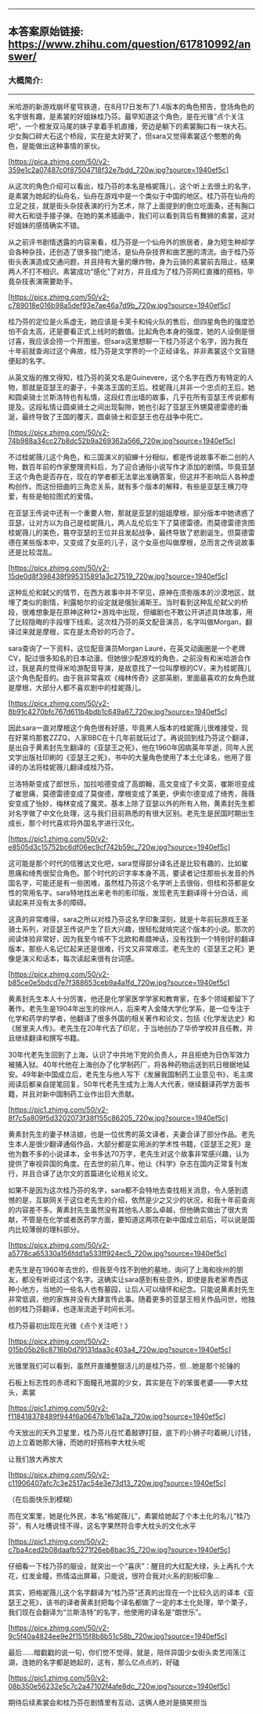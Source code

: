 ----------------------------------------
## 本答案原始链接: https://www.zhihu.com/question/617810992/answer/
### 大概简介: 
----------------------------------------
米哈游的新游戏崩坏星穹铁道，在8月17日发布了1.4版本的角色预告，登场角色的名字很有趣，是素裳的好姐妹桂乃芬。最早知道这个角色，是在光锥“点个关注吧”，一个橙发双马尾的妹子拿着手机直播，旁边是躺下的素裳胸口有一块大石。少女胸口碎大石这个桥段，实在是太好笑了，但sara又觉得素裳这个憨憨的角色，是能做出这种事情的家伙。

[https://pica.zhimg.com/50/v2-359e1c2a07487c0f87504718f32e7bdd_720w.jpg?source=1940ef5c]

从这次的角色介绍可以看出，桂乃芬的本名是格妮薇儿，这个听上去很土的名字，是素裳为她起的仙舟名，仙舟在游戏中是一个类似于中国的地区。桂乃芬在仙舟的立足之技，就是街头杂技表演的行为艺术，除了上面提到的倒立吃面条，还有胸口碎大石和徒手接子弹。在她的美术插画中，我们可以看到背后有舞狮的素裳，这对好姐妹的感情确实不错。

从之前评书剧情透露的内容来看，桂乃芬是一个仙舟外的旅居者，身为短生种却学会各种杂技，还创造了很多独门绝活，是仙舟杂技界和曲艺圈的清流。由于桂乃芬街头表演造成交通问题，并且持有大量的爆炸物，身为云骑的素裳前去阻止，结果两人不打不相识。素裳成功“感化”了对方，并且成为了桂乃芬网红直播的搭档，毕竟杂技表演需要助手。

[https://picx.zhimg.com/50/v2-c789018e016b98a5def93e7ae46a7d9b_720w.jpg?source=1940ef5c]

桂乃芬的定位是火系虚无，她应该是卡芙卡和纯火队的售后，但四星角色的强度恐怕不会太高，还是要看正式上线时的数值。比起角色本身的强度，她的人设倒是很讨喜，我应该会捞一个开图鉴。但sara这里想聊一下桂乃芬这个名字，因为我在十年前就查询过这个典故，桂乃芬是文学界的一个正经译名，并非素裳这个文盲随便起的名字。

从英文版的推文得知，桂乃芬的英文名是Guinevere，这个名字在西方有特定的人物，那就是亚瑟王的妻子，卡美洛王国的王后。桂妮薇儿并非一个忠贞的王后，她和圆桌骑士兰斯洛特也有私情，这段红杏出墙的故事，几乎在所有亚瑟王传说都有提及。这段私情让圆桌骑士之间出现裂隙，她也引起了亚瑟王外甥莫德雷德的垂涎，最终导致了王国的覆灭，圆桌骑士和亚瑟王也在战争中死亡。

[https://picx.zhimg.com/50/v2-74b988a34cc27b8dc52b9a269362a566_720w.jpg?source=1940ef5c]

不过桂妮薇儿这个角色，和三国演义的貂蝉十分相似，都是传说故事不断二创的人物，数百年前的作家整理资料后，为了迎合通俗小说写作才添加的剧情。毕竟亚瑟王这个角色是否存在，现在的学者都无法拿出准确答案，但这并不影响后人各种虚构创作。而这份扭曲的三角恋关系，就有多个版本的解释，有些是亚瑟王横刀夺爱，有些是帕拉图式的爱情。

在亚瑟王传说中还有一个重要人物，那就是亚瑟的姐姐摩根，部分版本中她诱惑了亚瑟，让对方以为自己是桂妮薇儿，两人乱伦后生下了莫德雷德。而莫德雷德贪图桂妮薇儿的美色，篡夺亚瑟的王位并且发起战争，最终导致了悲剧诞生。但莫德雷德在某些版本中，又变成了女巫的儿子，这个女巫也叫做摩根，总而言之传说故事还是比较混乱。

[https://picx.zhimg.com/50/v2-15de0d8f398438f995315891a3c27519_720w.jpg?source=1940ef5c]

这种乱伦和弑父的情节，在西方故事中并不罕见，原神在须弥版本的沙漠地区，就埋了类似的剧情，利露帕尔的设定就是俄狄浦斯王。当时看到这种乱伦弑父的桥段，很难想象是在原神这种12+游戏中出现，但编剧也不敢公开讲述具体故事，用了比较隐晦的手段埋下线索。这次桂乃芬的英文配音演员，名字叫做Morgan，翻译过来就是摩根，实在是太奇妙的巧合了。

sara查询了一下资料，这位配音演员Morgan Lauré，在英文动画圈是一个老牌CV，配过很多知名的日本动漫。但她很少配游戏的角色，之前没有和米哈游合作过，我是真的觉得米哈游配音导演，是故意找了一位叫摩根的CV，来为桂妮薇儿这个角色配音的。由于我非常喜欢《梅林传奇》这部英剧，里面最喜欢的女角色就是摩根，大部分人都不喜欢剧中的桂妮薇儿。

[https://picx.zhimg.com/50/v2-8b91c4270bfc767d611b4bdb1c649a67_720w.jpg?source=1940ef5c]

因此sara一直对摩根这个角色很有好感，毕竟黑人版本的桂妮薇儿很难接受，现在好莱坞那套ZZZQ，人家BBC在十几年前就玩过了。再说回到桂乃芬这个翻译，是出自于黄素封先生翻译的《亚瑟王之死》，他在1960年因病英年早逝，同年人民文学出版社印刷的《亚瑟王之死》，书中的大量角色使用了本土化译名，他用了音译的办法将桂妮薇儿翻译成桂乃芬。

兰洛特斯变成了郎世乐，加拉哈德变成了高朗翰，高文变成了卡文英，崔斯坦变成了崔思痛，莫德雷德变成了莫俊德，摩根变成了美更，伊索尔德变成了绮秀，薇薇安变成了怡妙，梅林变成了魔灵。基本上除了亚瑟以外的所有人物，黄素封先生都对名字做了中文化处理，这与我们目前熟悉的有很大区别。老先生是民国时期出生成长，那个时代喜欢将外国名字进行汉化。

[https://pic1.zhimg.com/50/v2-e8505d3c15752bc6df06ec9cf742b59c_720w.jpg?source=1940ef5c]

这可能是那个时代的信雅达文化吧，sara觉得部分译名还是比较有趣的，比如崔思痛和绮秀很契合角色。那个时代的识字率本身不高，要读者记住那些长发音的外国名字，可能还是有一些困难，虽然桂乃芬这个名字听上去很俗，但桂和芬都是女性的常用名字。sara特地找出来老书的影印版，发现老先生翻译得十分白话，阅读起来并没有太多的障碍。

这真的非常难得，sara之所以对桂乃芬这名字印象深刻，就是十年前玩游戏王圣骑士系列，对亚瑟王传说产生了巨大兴趣，很轻松就啃完这个版本的小说。那次的阅读体验非常好，因为我至今啃不下北欧和希腊神话，没有找到一个特别好的翻译版本，那些人名记忆起来还是很难，行文又非常艰涩。老先生的《亚瑟王之死》更像是演义和话本，每次读起来很有台词感。

[https://picx.zhimg.com/50/v2-b85ce0e5bdcd7e7f388653ceb9a4a1fd_720w.jpg?source=1940ef5c]

黄素封先生本人十分厉害，他还是化学家医学学家和教育家，在多个领域都留下了著作。老先生是1904年出生的徐州人，后来考入金陵大学化学系，是一位专注于化学和药学的学者，他翻译了很多外国的相关著作和论文，包括《化学发达史》和《居里夫人传》。老先生在20年代去了印尼，于当地创办了华侨学校并且任教，并且继续翻译和撰写书籍。

30年代老先生回到了上海，认识了中共地下党的负责人，并且拒绝为日伪军效力被捕入狱。40年代他在上海创办了化学制药厂，将各种药物运送到抗日根据地延安。49年新中国成立后，老先生与他人写下《发展我国制药工业意见书》，毛主席阅读后都亲自提笔回复。50年代老先生成为上海人大代表，继续翻译药学方面书籍，并且对新中国制药工业作出巨大贡献。

[https://pic1.zhimg.com/50/v2-8f7c5a809f5d3202073f38f155c86205_720w.jpg?source=1940ef5c]

黄素封先生的妻子林洁娘，也是一位优秀的英文译者，夫妻合译了部分作品。老先生本人是很少翻译通俗作品，大部分都是实用派的学术性书籍，《亚瑟王之死》是他为数不多的小说译本，全书多达70万字，老先生对这个故事非常感兴趣，认为提供了审视异国的角度。在去世的前几年，他让《科学》杂志在国内正常复刊发行，并且合译了达尔文的首篇进化论相关论文。

如果不是因为这次桂乃芬的名字，sara都不会特地去查找相关消息，令人感到遗憾的是，互联网关于这位老先生的介绍，依然是少之又少的状况，和我十年前查询的内容差不多。黄素封先生虽然没有其他名人那么卓越，但他确实做出了很大贡献，不管是在化学或者医药学方面，要知道这两项在新中国成立前后，可以说是国内比较薄弱的理科部分。

[https://picx.zhimg.com/50/v2-a5778ca65330a156fdd1a533ff924ec5_720w.jpg?source=1940ef5c]

老先生是在1960年去世的，但我至今找不到他的墓地，询问了上海和徐州的朋友，都没有听说过这个名字。这确实让sara感到有些意外，即使是我老家粤西这种小地方，当地的一些名人也有墓园，让后人可以缅怀和纪念。只能说黄素封先生非常低调，他的家族并没有大肆宣传此事。随着更多的亚瑟王相关作品问世，他独创的桂乃芬翻译，也逐渐流逝于时间长河。

桂乃芬最初出现在光锥《点个关注吧！》

[https://picx.zhimg.com/50/v2-015b05b26c8716b0d79131daa3c403a4_720w.jpg?source=1940ef5c]

光锥里我们可以看到，虽然开直播整狠活儿的是桂乃芬，但…她是那个抡锤的

石板上标志性的赤鸢和下面瞳孔地震的少女，其实是在下的笨蛋老婆——李大枕头，素裳

[https://pic1.zhimg.com/50/v2-f118418378489f944f6a0647b1b61a2a_720w.jpg?source=1940ef5c]

今天放出的天外卫星里，桂乃芬儿在忙着敲锣打鼓，底下的小狮子叼着碗儿讨钱，边上立着她那大锤，而她的好搭档李大枕头呢

让我们放大再放大

[https://picx.zhimg.com/50/v2-c11906407afc7c3e2517ac54e3e73d13_720w.jpg?source=1940ef5c]

（在后面快乐到模糊）

而在文案里，她是化外民，本名“格妮薇儿”，素裳给她起了个本土化的名儿“桂乃芬”，有人吐槽说怪不得，这名字果然符合李大枕头的文化水平

[https://pic1.zhimg.com/50/v2-c7ba4ced2b08daafb5271f26eb8bac35_720w.jpg?source=1940ef5c]

仔细看一下桂乃芬的服设，就突出一个“喜庆”：醒目的大红配大绿，头上再扎个大花，红发金瞳，热情溢出屏幕，只能说，很符合我对火系的刻板印象…

其实，把格妮薇儿这个名字翻译为“桂乃芬”还真的出现在一个比较久远的译本《亚瑟王之死》，该书的译者黄素封把每个译名都做了一定的本土化处理，举个栗子，我们现在会翻译为“兰斯洛特”的名字，他使用的译名是“朗世乐”。

[https://picx.zhimg.com/50/v2-9c5f40a4824ee9e2f1515f8b8b51c58b_720w.jpg?source=1940ef5c]

最后……暗戳戳的说一句，你们觉不觉得，就是，陪伴异国少女街头卖艺闯荡江湖，连她的名字都是她起的，这有，那么亿点点的，好磕

[https://pic1.zhimg.com/50/v2-08b350e56232e5c7c2a47102f4afe8dc_720w.jpg?source=1940ef5c]

期待后续素裳会和桂乃芬在剧情里有互动，这俩人绝对是搞笑担当